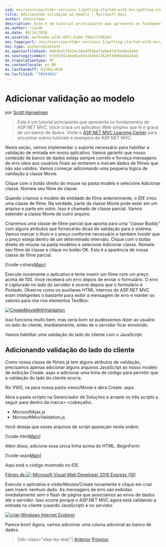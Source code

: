 ```yaml
---
uid: mvc/overview/older-versions-1/getting-started-with-mvc/getting-started-with-mvc-part7
title: Adicionando validação ao modelo | Microsoft Docs
author: shanselman
description: Este é um tutorial principiante que apresenta os fundamentos do ASP.NET MVC. Crie um aplicativo Web simples que lê e grava de um banco de dados.
ms.author: riande
ms.date: 08/14/2010
ms.assetid: aa7b3e8e-e23d-49f1-b160-f99a7f2982bd
msc.legacyurl: /mvc/overview/older-versions-1/getting-started-with-mvc/getting-started-with-mvc-part7
msc.type: authoredcontent
ms.openlocfilehash: 9403be574324c34edf93bef1e0e4fd7ba68a3a9d
ms.sourcegitcommit: e7e91932a6e91a63e2e46417626f39d6b244a3ab
ms.translationtype: MT
ms.contentlocale: pt-BR
ms.lasthandoff: 03/06/2020
ms.locfileid: "78543641"
---
```

# <a name="adding-validation-to-the-model"></a>Adicionar validação ao modelo

por [Scott Hanselman](https://github.com/shanselman)

> Este é um tutorial principiante que apresenta os fundamentos do ASP.NET MVC. Você criará um aplicativo Web simples que lê e grava de um banco de dados. Visite o [ASP.NET MVC Learning Center](../../../index.md) para encontrar outros tutoriais e exemplos do ASP.NET MVC.

Nesta seção, vamos implementar o suporte necessário para habilitar a validação de entrada em nosso aplicativo. Vamos garantir que nosso conteúdo de banco de dados esteja sempre correto e forneça mensagens de erro úteis aos usuários finais ao tentarem e insiram dados de filmes que não são válidos. Vamos começar adicionando uma pequena lógica de validação à classe Movie.

Clique com o botão direito do mouse na pasta modelo e selecione Adicionar classe. Nomeie seu filme de classe.

Quando criamos o modelo de entidade de filme anteriormente, o IDE criou uma classe de filme. Na verdade, parte da classe Movie pode estar em um arquivo e parte em outro. Isso é chamado de classe parcial. Vamos estender a classe Movie de outro arquivo.

Criaremos uma classe de filme parcial que aponta para uma "classe Buddy" com alguns atributos que fornecerão dicas de validação para o sistema. Vamos marcar o título e o preço conforme necessário e também insistir que o preço esteja dentro de um determinado intervalo. Clique com o botão direito do mouse na pasta modelos e selecione Adicionar classe. Nomeie seu filme de classe e clique no botão OK. Esta é a aparência de nossa classe de filme parcial.

[!code-csharp[Main](getting-started-with-mvc-part7/samples/sample1.cs)]

Execute novamente o aplicativo e tente inserir um filme com um preço acima de 100. Você receberá um erro depois de enviar o formulário. O erro é capturado no lado do servidor e ocorre depois que o formulário é Postado. Observe como os auxiliares HTML internos do ASP.NET MVC eram inteligentes o bastante para exibir a mensagem de erro e manter os valores para nós nos elementos TextBox:

[![CreateMovieWithValidation](getting-started-with-mvc-part7/_static/image2.png)](getting-started-with-mvc-part7/_static/image1.png)

Isso funciona muito bem, mas seria bom se pudéssemos dizer ao usuário no lado do cliente, imediatamente, antes de o servidor ficar envolvido.

Vamos habilitar uma validação do lado do cliente com o JavaScript.

## <a name="adding-client-side-validation"></a>Adicionando validação do lado do cliente

Como nossa classe de filmes já tem alguns atributos de validação, precisamos apenas adicionar alguns arquivos JavaScript ao nosso modelo de exibição Create. aspx e adicionar uma linha de código para permitir que a validação do lado do cliente ocorra.

No VWD, vá para nossa pasta views/Movie e abra Create. aspx.

Abra a pasta scripts na Gerenciador de Soluções e arraste os três scripts a seguir para dentro da marca&gt; &lt;cabeçalho.

- MicrosoftAjax.js
- MicrosoftMvcValidation.js

Você deseja que esses arquivos de script apareçam nesta ordem.

[!code-html[Main](getting-started-with-mvc-part7/samples/sample2.html)]

Além disso, adicione essa única linha acima do HTML. BeginForm:

[!code-aspx[Main](getting-started-with-mvc-part7/samples/sample3.aspx)]

Aqui está o código mostrado no IDE.

[Filmes de ![-Microsoft Visual Web Developer 2010 Express (10)](getting-started-with-mvc-part7/_static/image4.png)](getting-started-with-mvc-part7/_static/image3.png)

Execute o aplicativo e visite/Movies/Create novamente e clique em criar sem inserir nenhum dado. As mensagens de erro são exibidas imediatamente sem o flash de página que associamos ao envio de dados até o servidor. Isso ocorre porque o ASP.NET MVC agora está validando a entrada no cliente (usando JavaScript) e no servidor.

[![criar-Windows Internet Explorer](getting-started-with-mvc-part7/_static/image6.png)](getting-started-with-mvc-part7/_static/image5.png)

Parece bom! Agora, vamos adicionar uma coluna adicional ao banco de dados.

> [!div class="step-by-step"]
> [Anterior](getting-started-with-mvc-part6.md)
> [Próximo](getting-started-with-mvc-part8.md)
